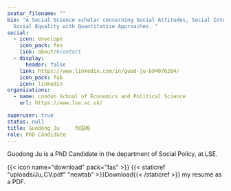 ```yaml
---
avatar_filename: ""
bio: "A Social Science scholar concerning Social Attitudes, Social Interactions,
  Social Equality with Quantitative Approaches. "
social:
  - icon: envelope
    icon_pack: fas
    link: about/#contact
  - display:
      header: false
    link: https://www.linkedin.com/in/guod-ju-b94076204/
    icon_pack: fab
    icon: linkedin
organizations:
  - name: London School of Economics and Political Science
    url: https://www.lse.ac.uk/

superuser: true
status: null
title: Guodong Ju     句国栋
role: PhD Candidate
---
```

Guodong Ju is a PhD Candidate in the department of Social Policy, at LSE. 

{{< icon name="download" pack="fas" >}} {{< staticref "uploads/Ju_CV.pdf" "newtab" >}}Download{{< /staticref >}} my resumé as a PDF.
